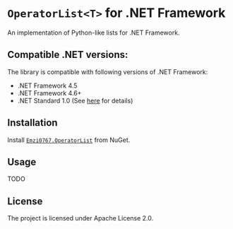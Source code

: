 # `OperatorList<T>` for .NET Framework

An implementation of Python-like lists for .NET Framework.

## Compatible .NET versions:

The library is compatible with following versions of .NET Framework:

* .NET Framework 4.5
* .NET Framework 4.6+
* .NET Standard 1.0 (See [here](https://blogs.msdn.microsoft.com/dotnet/2016/09/26/introducing-net-standard/) for details)

## Installation

Install [`Emzi0767.OperatorList`](#NUGET_LINK_HERE) from NuGet.

## Usage

TODO

## License

The project is licensed under Apache License 2.0.